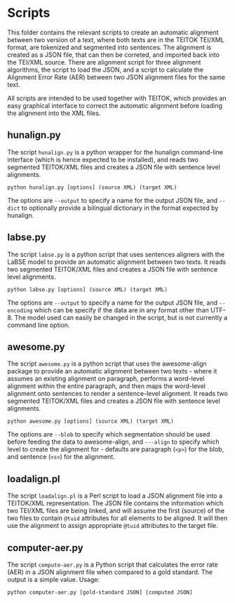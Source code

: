 # Scripts

This folder contains the relevant scripts to create an automatic alignment between two version of a text, 
where both texts are in the TEITOK TEI/XML format, are tokenized and segmented into sentences. The alignment
is created as a JSON file, that can then be correted, and imported back into the TEI/XML source. There are 
alignment script for three alignment algorithms, the script to load the JSON, and a script to calculate the 
Alignment Error Rate (AER) between two JSON alignment files for the same text.

All scripts are intended to be used together with TEITOK, which provides an easy graphical interface to 
correct the automatic alignment before loading the alignment into the XML files. 

## hunalign.py

The script `hunalign.py` is a python wrapper for the hunalign command-line interface (which is hence expected 
to be installed), and reads two segmented TEITOK/XML files and creates a JSON file with sentence level 
alignments.

```python hunalign.py [options] (source XML) (target XML)```

The options are `--output` to specify a name for the output JSON file, and `--dict` to optionally provide a bilingual
dictionary in the format expected by hunalign.


## labse.py

The script `labse.py` is a python script that uses sentences aligners with the LaBSE model to provide an automatic 
alignment between two texts. 
It reads two segmented TEITOK/XML files and creates a JSON file with sentence level alignments. 

```python labse.py [options] (source XML) (target XML)```

The options are `--output` to specify a name for the output JSON file, and `--encoding` which can be 
specify if the data are in any format other than UTF-8. The model used 
can easily be changed in the script, but is not currently a command line option.

## awesome.py

The script `awesome.py` is a python script that uses the awesome-align package to provide an automatic 
alignment between two texts - where it assumes an existing alignment on paragraph, performs a word-level
alignment within the entire paragraph, and then maps the word-level alignment onto sentences to render
a sentence-level alignment. 
It reads two segmented TEITOK/XML files and creates a JSON file with sentence level alignments. 

```python awesome.py [options] (source XML) (target XML)```

The options are `--blob` to specify which segmentation should be used before feeding the data to awesome-align,
and `---align` to specify which level to create the alignment for - defaults are paragraph (`<p>`) for the blob, and 
sentence (`<s>`) for the alignment.


## loadalign.pl

The script `loadalign.pl` is a Perl script to load a JSON alignment file into a TEITOK/XML representation. The JSON 
file contains the information which two TEI/XML files are being linked, and will assume the first (source) of the two files
to contain `@tuid` attributes for all elements to be aligned. It will then use the alignment to assign appropriate `@tuid` attributes to the target file.

## computer-aer.py

The script `compute-aer.py` is a Python script that calculates the error rate (AER) in a JSON alignment file when
compared to a gold standard. The output is a simple value. Usage:

```python computer-aer.py [gold-standard JSON] [computed JSON]```

